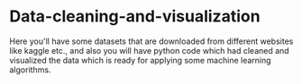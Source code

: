 # Data-cleaning-and-visualization
Here you'll have some datasets that are downloaded from different websites like kaggle etc., and also you will have python code which had cleaned and visualized the data which is ready for applying some machine learning algorithms.

